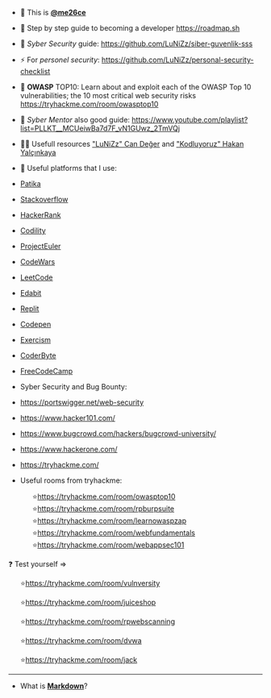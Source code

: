 - 👋 This is [**@me26ce**](https://github.com/me26ce)

- 📖 Step by step guide to becoming a developer https://roadmap.sh

- 💞️ *Syber Security* guide: https://github.com/LuNiZz/siber-guvenlik-sss
  
- ⚡ For *personel security*: https://github.com/LuNiZz/personal-security-checklist
 
- 🚀 **OWASP** TOP10: Learn about and exploit each of the OWASP Top 10 vulnerabilities; the 10 most critical web security risks https://tryhackme.com/room/owasptop10
  
- 🎯 *Syber Mentor* also good guide: https://www.youtube.com/playlist?list=PLLKT__MCUeiwBa7d7F_vN1GUwz_2TmVQj
  
- 🙏🏻 Usefull resources <a href="https://github.com/LuNiZz">"LuNiZz" Can Değer</a> and <a href="https://github.com/hakanyalcinkaya">"Kodluyoruz" Hakan Yalçınkaya</a>
 
- 🦾 Useful platforms that I use:
  
-   [Patika](https://app.patika.dev/)
-   [Stackoverflow](https://stackoverflow.com/)
-   [HackerRank](https://www.hackerrank.com/)
-   [Codility](https://www.codility.com/)
-   [ProjectEuler](https://projecteuler.net/)
-   [CodeWars](https://www.codewars.com/)
-   [LeetCode](https://leetcode.com/)
-   [Edabit](https://edabit.com/)
-   [Replit](https://replit.com/)
-   [Codepen](https://codepen.io/)
-   [Exercism](https://exercism.org/)
-   [CoderByte](https://coderbyte.com/)
-   [FreeCodeCamp](https://www.freecodecamp.org/)

- Syber Security and Bug Bounty:
-   https://portswigger.net/web-security
-   https://www.hacker101.com/
-   https://www.bugcrowd.com/hackers/bugcrowd-university/
-   https://www.hackerone.com/
-   https://tryhackme.com/<br>
-   Useful rooms from tryhackme:
         <ul>⭐https://tryhackme.com/room/owasptop10</ul>
         <ul>⭐https://tryhackme.com/room/rpburpsuite</ul>
         <ul>⭐https://tryhackme.com/room/learnowaspzap</ul>
         <ul>⭐https://tryhackme.com/room/webfundamentals</ul>
         <ul>⭐https://tryhackme.com/room/webappsec101</ul>

  ❓ Test yourself =><br>
         <ul>⭐https://tryhackme.com/room/vulnversity</ul>
         <ul>⭐https://tryhackme.com/room/juiceshop</ul>
         <ul>⭐https://tryhackme.com/room/rpwebscanning</ul>
         <ul>⭐https://tryhackme.com/room/dvwa</ul>
         <ul>⭐https://tryhackme.com/room/jack</ul>

---
         
- What is [**Markdown**](https://commonmark.org/help/)?




<!---
me26ce/me26ce is a ✨ special ✨ repository because its `README.md` (this file) appears on your GitHub profile.
You can click the Preview link to take a look at your changes.
--->

